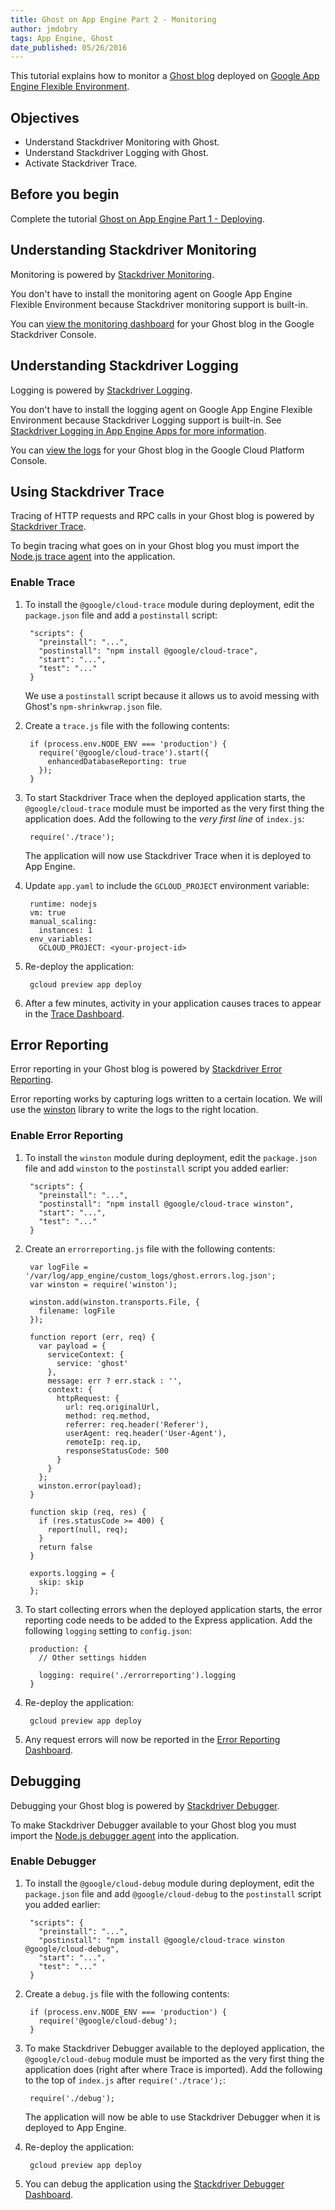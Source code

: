 ```yaml
---
title: Ghost on App Engine Part 2 - Monitoring
author: jmdobry
tags: App Engine, Ghost
date_published: 05/26/2016
---
```


This tutorial explains how to monitor a [Ghost blog][ghost] deployed on [Google App Engine Flexible Environment][flex].

## Objectives

* Understand Stackdriver Monitoring with Ghost.
* Understand Stackdriver Logging with Ghost.
* Activate Stackdriver Trace.

## Before you begin

Complete the tutorial [Ghost on App Engine Part 1 - Deploying][deploying].

## Understanding Stackdriver Monitoring

Monitoring is powered by [Stackdriver Monitoring][monitoring].

You don't have to install the monitoring agent on Google App Engine Flexible Environment because Stackdriver monitoring support is built-in.

You can [view the monitoring dashboard][mon_dash] for your Ghost blog in the Google Stackdriver Console.

[monitoring]: https://cloud.google.com/monitoring/
[mon_dash]: https://app.google.stackdriver.com/services/app-engine/

## Understanding Stackdriver Logging

Logging is powered by [Stackdriver Logging][logging].

You don't have to install the logging agent on Google App Engine Flexible Environment because Stackdriver Logging support is built-in. See [Stackdriver Logging in App Engine Apps for more information][logging].

You can [view the logs][logs] for your Ghost blog in the Google Cloud Platform Console.

[logging]: https://cloud.google.com/logging/
[gae_logging]: https://cloud.google.com/appengine/articles/logging
[logs]: https://console.cloud.google.com/logs?service=appengine.googleapis.com

## Using Stackdriver Trace

Tracing of HTTP requests and RPC calls in your Ghost blog is powered by [Stackdriver Trace][trace].

To begin tracing what goes on in your Ghost blog you must import the [Node.js trace agent][trace_agent] into the application.

[trace]: https://cloud.google.com/trace/
[trace_agent]: https://github.com/GoogleCloudPlatform/cloud-trace-nodejs

### Enable Trace

1. To install the `@google/cloud-trace` module during deployment, edit the `package.json` file and add a `postinstall` script:

        "scripts": {
          "preinstall": "...",
          "postinstall": "npm install @google/cloud-trace",
          "start": "...",
          "test": "..."
        }

    We use a `postinstall` script because it allows us to avoid messing with Ghost's `npm-shrinkwrap.json` file.

1. Create a `trace.js` file with the following contents:

        if (process.env.NODE_ENV === 'production') {
          require('@google/cloud-trace').start({
            enhancedDatabaseReporting: true
          });
        }

1. To start Stackdriver Trace when the deployed application starts, the `@google/cloud-trace` module must be imported as the very first thing the application does. Add the following to the _very first line_ of `index.js`:

        require('./trace');

    The application will now use Stackdriver Trace when it is deployed to App Engine.

1. Update `app.yaml` to include the `GCLOUD_PROJECT` environment variable:

        runtime: nodejs
        vm: true
        manual_scaling:
          instances: 1
        env_variables:
          GCLOUD_PROJECT: <your-project-id>

1. Re-deploy the application:

        gcloud preview app deploy

1. After a few minutes, activity in your application causes traces to appear in the [Trace Dashboard][trace_dashboard].

[trace_dashboard]: https://console.cloud.google.com/traces/traces

## Error Reporting

Error reporting in your Ghost blog is powered by [Stackdriver Error Reporting][errorreporting].

Error reporting works by capturing logs written to a certain location. We will use the [winston][winston] library to write the logs to the right location.

[winston]: https://github.com/winstonjs/winston

### Enable Error Reporting

1. To install the `winston` module during deployment, edit the `package.json` file and add `winston` to the `postinstall` script you added earlier:

        "scripts": {
          "preinstall": "...",
          "postinstall": "npm install @google/cloud-trace winston",
          "start": "...",
          "test": "..."
        }

1. Create an `errorreporting.js` file with the following contents:

        var logFile = '/var/log/app_engine/custom_logs/ghost.errors.log.json';
        var winston = require('winston');

        winston.add(winston.transports.File, {
          filename: logFile
        });

        function report (err, req) {
          var payload = {
            serviceContext: {
              service: 'ghost'
            },
            message: err ? err.stack : '',
            context: {
              httpRequest: {
                url: req.originalUrl,
                method: req.method,
                referrer: req.header('Referer'),
                userAgent: req.header('User-Agent'),
                remoteIp: req.ip,
                responseStatusCode: 500
              }
            }
          };
          winston.error(payload);
        }

        function skip (req, res) {
          if (res.statusCode >= 400) {
            report(null, req);
          }
          return false
        }

        exports.logging = {
          skip: skip
        };

1. To start collecting errors when the deployed application starts, the error reporting code needs to be added to the Express application. Add the following `logging` setting to `config.json`:

        production: {
          // Other settings hidden

          logging: require('./errorreporting').logging
        }

1. Re-deploy the application:

        gcloud preview app deploy

1. Any request errors will now be reported in the [Error Reporting Dashboard][error_dashboard].

[errorreporting]: https://cloud.google.com/error-reporting/
[error_dashboard]: https://console.cloud.google.com/errors

## Debugging

Debugging your Ghost blog is powered by [Stackdriver Debugger][debugger].

To make Stackdriver Debugger available to your Ghost blog you must import the [Node.js debugger agent][debugger_agent] into the application.

### Enable Debugger

1. To install the `@google/cloud-debug` module during deployment, edit the `package.json` file and add `@google/cloud-debug` to the `postinstall` script you added earlier:

        "scripts": {
          "preinstall": "...",
          "postinstall": "npm install @google/cloud-trace winston @google/cloud-debug",
          "start": "...",
          "test": "..."
        }

1. Create a `debug.js` file with the following contents:

        if (process.env.NODE_ENV === 'production') {
          require('@google/cloud-debug');
        }

1. To make Stackdriver Debugger available to the deployed application, the `@google/cloud-debug` module must be imported as the very first thing the application does (right after where Trace is imported). Add the following to the top of `index.js` after `require('./trace');`:

        require('./debug');

    The application will now be able to use Stackdriver Debugger when it is deployed to App Engine.

1. Re-deploy the application:

        gcloud preview app deploy

1. You can debug the application using the [Stackdriver Debugger Dashboard][debugger_dashboard].

[debugger]: https://cloud.google.com/debugger/
[debugger_agent]: https://github.com/GoogleCloudPlatform/cloud-debug-nodejs
[debugger_dashboard]: https://console.cloud.google.com/debug

[deploying]: https://cloud.google.com/community/tutorials/ghost-on-app-engine-part-1-deploying
[ghost]: https://ghost.org/
[flex]: https://cloud.google.com/appengine/docs/flexible/nodejs/
